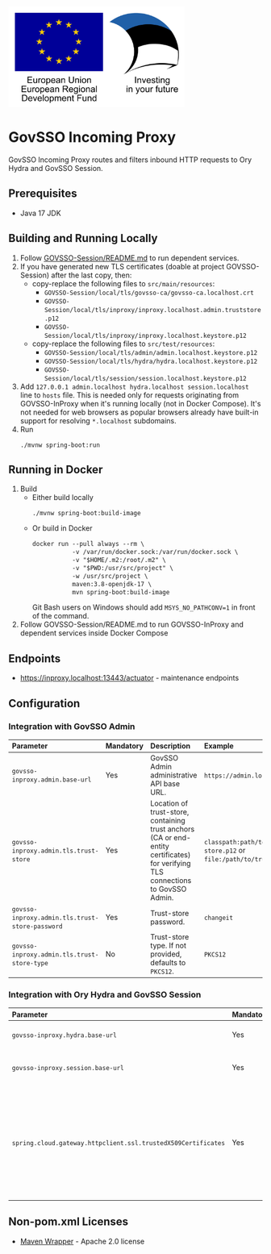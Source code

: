 <img src="doc/img/eu_regional_development_fund_horizontal.jpg" width="350" height="200" alt="European Union European Regional Development Fund"/>

# GovSSO Incoming Proxy

GovSSO Incoming Proxy routes and filters inbound HTTP requests to Ory Hydra and GovSSO Session.

## Prerequisites

* Java 17 JDK

## Building and Running Locally

1. Follow [GOVSSO-Session/README.md](https://github.com/e-gov/GOVSSO-Session/blob/master/README.md) to run dependent
   services.
2. If you have generated new TLS certificates (doable at project GOVSSO-Session) after the last copy, then:
    * copy-replace the following files to `src/main/resources`:
      - `GOVSSO-Session/local/tls/govsso-ca/govsso-ca.localhost.crt`
      - `GOVSSO-Session/local/tls/inproxy/inproxy.localhost.admin.truststore.p12`
      - `GOVSSO-Session/local/tls/inproxy/inproxy.localhost.keystore.p12`
    * copy-replace the following files to `src/test/resources`:
      - `GOVSSO-Session/local/tls/admin/admin.localhost.keystore.p12`
      - `GOVSSO-Session/local/tls/hydra/hydra.localhost.keystore.p12`
      - `GOVSSO-Session/local/tls/session/session.localhost.keystore.p12`
3. Add `127.0.0.1 admin.localhost hydra.localhost session.localhost` line to `hosts` file. This is needed only for
   requests originating from GOVSSO-InProxy when it's running locally (not in Docker Compose). It's not needed for web
   browsers as popular browsers already have built-in support for resolving `*.localhost` subdomains.
4. Run
   ```shell 
   ./mvnw spring-boot:run
   ```

## Running in Docker

1. Build
    * Either build locally
      ```shell
      ./mvnw spring-boot:build-image
      ```
    * Or build in Docker
      ```shell
      docker run --pull always --rm \
                 -v /var/run/docker.sock:/var/run/docker.sock \
                 -v "$HOME/.m2:/root/.m2" \
                 -v "$PWD:/usr/src/project" \
                 -w /usr/src/project \
                 maven:3.8-openjdk-17 \
                 mvn spring-boot:build-image
      ```
      Git Bash users on Windows should add `MSYS_NO_PATHCONV=1` in front of the command.
2. Follow GOVSSO-Session/README.md to run GOVSSO-InProxy and dependent services inside Docker Compose

## Endpoints

* https://inproxy.localhost:13443/actuator - maintenance endpoints

## Configuration

### Integration with GovSSO Admin

| Parameter | Mandatory | Description | Example |
| :-------- | :-------- | :---------- | :------ |
| `govsso-inproxy.admin.base-url` | Yes | GovSSO Admin administrative API base URL. | `https://admin.localhost:17443/` |
| `govsso-inproxy.admin.tls.trust-store` | Yes | Location of trust-store, containing trust anchors (CA or end-entity certificates) for verifying TLS connections to GovSSO Admin. | `classpath:path/to/trust-store.p12` or `file:/path/to/trust-store.p12` |
| `govsso-inproxy.admin.tls.trust-store-password` | Yes | Trust-store password. | `changeit` |
| `govsso-inproxy.admin.tls.trust-store-type` | No | Trust-store type. If not provided, defaults to `PKCS12`. | `PKCS12` |

### Integration with Ory Hydra and GovSSO Session

| Parameter | Mandatory | Description | Example |
| :-------- | :-------- | :---------- | :------ |
| `govsso-inproxy.hydra.base-url` | Yes | Ory Hydra public API base URL. | `https://hydra.localhost:14443/` |
| `govsso-inproxy.session.base-url` | Yes | GovSSO Session public API base URL. | `https://session.localhost:15443/` |
| `spring.cloud.gateway.httpclient.ssl.trustedX509Certificates` | Yes | Location of trust anchors (CA or end-entity certificates) for verifying TLS connections to Ory Hydra and GovSSO Session. | `classpath:path/to/certificate.crt` or `file:/path/to/certificate.crt` |

## Non-pom.xml Licenses

* [Maven Wrapper](https://maven.apache.org/wrapper/) - Apache 2.0 license
